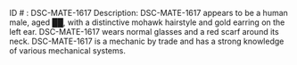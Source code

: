 ID # : DSC-MATE-1617
Description: DSC-MATE-1617 appears to be a human male, aged ██, with a distinctive mohawk hairstyle and gold earring on the left ear. DSC-MATE-1617 wears normal glasses and a red scarf around its neck. DSC-MATE-1617 is a mechanic by trade and has a strong knowledge of various mechanical systems.